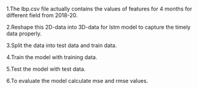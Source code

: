 1.The lbp.csv file  actually contains the values of features for 4 months for different field from 2018-20.

2.Reshape this 2D-data into 3D-data for lstm model to capture the timely data properly.

3.Split the data into test data and train data.

4.Train the model with training data.

5.Test the model with test data.

6.To evaluate the model calculate mse and rmse values.
